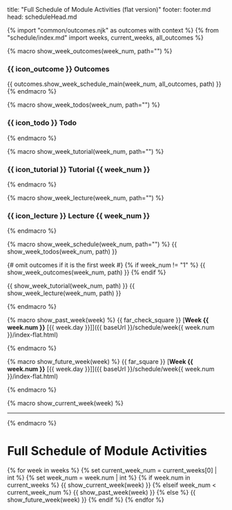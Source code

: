 <frontmatter>
title: "Full Schedule of Module Activities (flat version)"
footer: footer.md
head: scheduleHead.md
</frontmatter>

{% import "common/outcomes.njk" as outcomes with context %}
{% from "schedule/index.md" import weeks, current_weeks, all_outcomes %}

{% macro show_week_outcomes(week_num, path="") %}
### {{ icon_outcome }} Outcomes
<div class="indented">
{{ outcomes.show_week_schedule_main(week_num, all_outcomes, path) }}
</div>
{% endmacro %}


{% macro show_week_todos(week_num, path="") %}
### {{ icon_todo }} Todo
<div class="indented">
<include src="{{ path }}todo.md" />
</div>
{% endmacro %}


{% macro show_week_tutorial(week_num, path="") %}
### {{ icon_tutorial }} Tutorial {{ week_num }}
<div class="indented">
<include src="{{ path }}tutorial.md" />
</div>
{% endmacro %}


{% macro show_week_lecture(week_num, path="") %}
### {{ icon_lecture }} Lecture {{ week_num }}
<div class="indented">
<include src="{{ path }}lecture.md" />
</div>
{% endmacro %}


{% macro show_week_schedule(week_num, path="") %}
{{ show_week_todos(week_num, path) }}

{# omit outcomes if it is the first week #}
{% if week_num != "1" %}
  {{ show_week_outcomes(week_num, path) }}
{% endif %}

{{ show_week_tutorial(week_num, path) }}
{{ show_week_lecture(week_num, path) }}

{% endmacro %}


{% macro show_past_week(week) %}
{{ far_check_square }} [**Week {{ week.num }}** [{{ week.day }}]]({{ baseUrl }}/schedule/week{{ week.num }}/index-flat.html)<p/>
{% endmacro %}


{% macro show_future_week(week) %}
{{ far_square }} [**Week {{ week.num }}** [{{ week.day }}]]({{ baseUrl }}/schedule/week{{ week.num }}/index-flat.html)<p/>
{% endmacro %}


{% macro show_current_week(week) %}
<include src="week{{ week.num }}/index-flat.md#main" />
<hr>
{% endmacro %}

<!-- ============================= page content ============================================ -->

<include src="../common/header-flat.md" />

<div class="website-content" id="main">

# Full Schedule of Module Activities

<panel src="overview/index.md" header=":exclamation: **Info relevant to all weeks**"  />
<panel src="../admin/tutorials.md#tutorialTimetable" header="**{{glyphicon_calendar}} Tutorial Timetable**" />

<p/>

{% for week in weeks %}
{% set current_week_num = current_weeks[0] | int %}
{% set week_num = week.num | int %}
{% if week.num in current_weeks %}
  {{ show_current_week(week) }}
{% elseif week_num < current_week_num %}
  {{ show_past_week(week) }}
{% else %}
  {{ show_future_week(week) }}
{% endif %}
{% endfor %}


</div>
